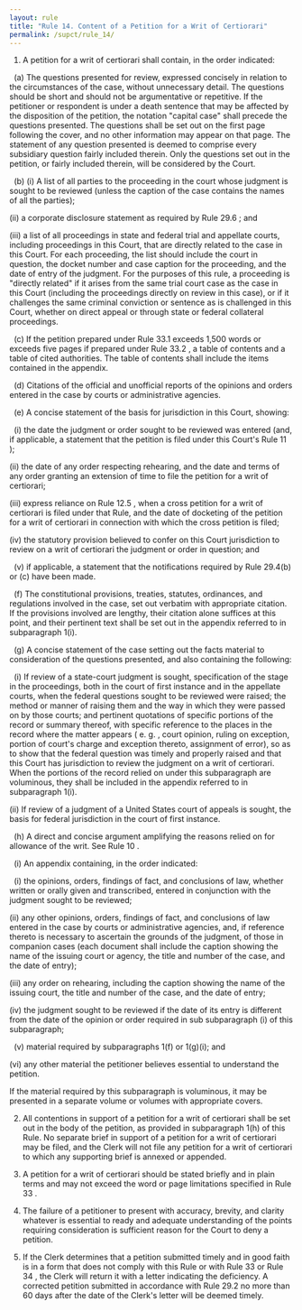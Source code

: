 ```yaml
---
layout: rule
title: "Rule 14. Content of a Petition for a Writ of Certiorari"
permalink: /supct/rule_14/
---
```


1. A petition for a writ of certiorari shall contain, in the order indicated:


&nbsp;&nbsp;(a) The questions presented for review, expressed concisely in relation to the circumstances of the case, without unnecessary detail. The questions should be short and should not be argumentative or repetitive. If the petitioner or respondent is under a death sentence that may be affected by the disposition of the petition, the notation "capital case" shall precede the questions presented. The questions shall be set out on the first page following the cover, and no other information may appear on that page. The statement of any question presented is deemed to comprise every subsidiary question fairly included therein. Only the questions set out in the petition, or fairly included therein, will be considered by the Court.


&nbsp;&nbsp;(b) (i) A list of all parties to the proceeding in the court whose judgment is sought to be reviewed (unless the caption of the case contains the names of all the parties);


(ii) a corporate disclosure statement as required by Rule 29.6 ; and


(iii) a list of all proceedings in state and federal trial and appellate courts, including proceedings in this Court, that are directly related to the case in this Court. For each proceeding, the list should include the court in question, the docket number and case caption for the proceeding, and the date of entry of the judgment. For the purposes of this rule, a proceeding is "directly related" if it arises from the same trial court case as the case in this Court (including the proceedings directly on review in this case), or if it challenges the same criminal conviction or sentence as is challenged in this Court, whether on direct appeal or through state or federal collateral proceedings.


&nbsp;&nbsp;(c) If the petition prepared under Rule 33.1 exceeds 1,500 words or exceeds five pages if prepared under Rule 33.2 , a table of contents and a table of cited authorities. The table of contents shall include the items contained in the appendix.


&nbsp;&nbsp;(d) Citations of the official and unofficial reports of the opinions and orders entered in the case by courts or administrative agencies.


&nbsp;&nbsp;(e) A concise statement of the basis for jurisdiction in this Court, showing:


&nbsp;&nbsp;(i) the date the judgment or order sought to be reviewed was entered (and, if applicable, a statement that the petition is filed under this Court's Rule 11 );


(ii) the date of any order respecting rehearing, and the date and terms of any order granting an extension of time to file the petition for a writ of certiorari;


(iii) express reliance on Rule 12.5 , when a cross petition for a writ of certiorari is filed under that Rule, and the date of docketing of the petition for a writ of certiorari in connection with which the cross petition is filed;


(iv) the statutory provision believed to confer on this Court jurisdiction to review on a writ of certiorari the judgment or order in question; and


&nbsp;&nbsp;(v) if applicable, a statement that the notifications required by Rule 29.4(b) or (c) have been made.


&nbsp;&nbsp;(f) The constitutional provisions, treaties, statutes, ordinances, and regulations involved in the case, set out verbatim with appropriate citation. If the provisions involved are lengthy, their citation alone suffices at this point, and their pertinent text shall be set out in the appendix referred to in subparagraph 1(i).


&nbsp;&nbsp;(g) A concise statement of the case setting out the facts material to consideration of the questions presented, and also containing the following:


&nbsp;&nbsp;(i) If review of a state-court judgment is sought, specification of the stage in the proceedings, both in the court of first instance and in the appellate courts, when the federal questions sought to be reviewed were raised; the method or manner of raising them and the way in which they were passed on by those courts; and pertinent quotations of specific portions of the record or summary thereof, with specific reference to the places in the record where the matter appears ( e. g. , court opinion, ruling on exception, portion of court's charge and exception thereto, assignment of error), so as to show that the federal question was timely and properly raised and that this Court has jurisdiction to review the judgment on a writ of certiorari. When the portions of the record relied on under this subparagraph are voluminous, they shall be included in the appendix referred to in subparagraph 1(i).


(ii) If review of a judgment of a United States court of appeals is sought, the basis for federal jurisdiction in the court of first instance.


&nbsp;&nbsp;(h) A direct and concise argument amplifying the reasons relied on for allowance of the writ. See Rule 10 .


&nbsp;&nbsp;(i) An appendix containing, in the order indicated:


&nbsp;&nbsp;(i) the opinions, orders, findings of fact, and conclusions of law, whether written or orally given and transcribed, entered in conjunction with the judgment sought to be reviewed;


(ii) any other opinions, orders, findings of fact, and conclusions of law entered in the case by courts or administrative agencies, and, if reference thereto is necessary to ascertain the grounds of the judgment, of those in companion cases (each document shall include the caption showing the name of the issuing court or agency, the title and number of the case, and the date of entry);


(iii) any order on rehearing, including the caption showing the name of the issuing court, the title and number of the case, and the date of entry;


(iv) the judgment sought to be reviewed if the date of its entry is different from the date of the opinion or order required in sub subparagraph (i) of this subparagraph;


&nbsp;&nbsp;(v) material required by subparagraphs 1(f) or 1(g)(i); and


(vi) any other material the petitioner believes essential to understand the petition.


If the material required by this subparagraph is voluminous, it may be presented in a separate volume or volumes with appropriate covers.


2. All contentions in support of a petition for a writ of certiorari shall be set out in the body of the petition, as provided in subparagraph 1(h) of this Rule. No separate brief in support of a petition for a writ of certiorari may be filed, and the Clerk will not file any petition for a writ of certiorari to which any supporting brief is annexed or appended.


3. A petition for a writ of certiorari should be stated briefly and in plain terms and may not exceed the word or page limitations specified in Rule 33 .


4. The failure of a petitioner to present with accuracy, brevity, and clarity whatever is essential to ready and adequate understanding of the points requiring consideration is sufficient reason for the Court to deny a petition.


5. If the Clerk determines that a petition submitted timely and in good faith is in a form that does not comply with this Rule or with Rule 33 or Rule 34 , the Clerk will return it with a letter indicating the deficiency. A corrected petition submitted in accordance with Rule 29.2 no more than 60 days after the date of the Clerk's letter will be deemed timely.